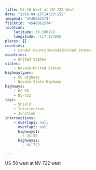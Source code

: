 ```yaml
---
title: US-50 West at NV-722 West
date: "2010-04-15T14:33:15Z"
imageid: "4540661574"
flickrid: "4540661574"
location:
    latitude: 39.500179
    longitude: -117.124085
places: []
counties:
    - Lander County|Nevada|United States
countries:
    - United States
states:
    - Nevada|United States
highwaytypes:
    - US Highway
    - Nevada State Highway
highways:
    - US-50
    - NV-722
tags:
    - Shield
    - Intersection
    - Junction
intersections:
    - overlap1: null
      overlap2: null
      highways1:
        - US-50
      highways2:
        - NV-722

---
```

US-50 west at NV-722 west